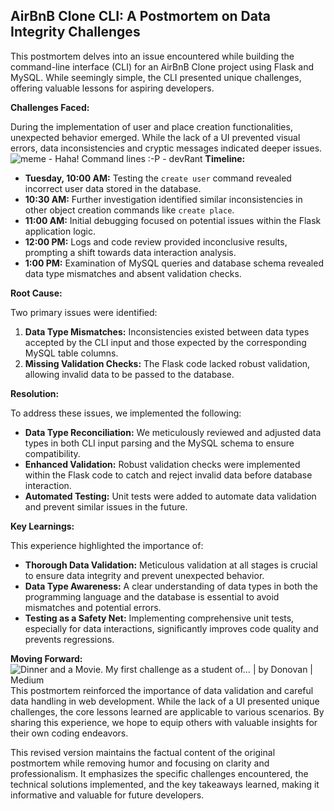 ## AirBnB Clone CLI: A Postmortem on Data Integrity Challenges

This postmortem delves into an issue encountered while building the command-line interface (CLI) for an AirBnB Clone project using Flask and MySQL. While seemingly simple, the CLI presented unique challenges, offering valuable lessons for aspiring developers.

**Challenges Faced:**

During the implementation of user and place creation functionalities, unexpected behavior emerged. While the lack of a UI prevented visual errors, data inconsistencies and cryptic messages indicated deeper issues.
![meme - Haha! Command lines :-P - devRant](https://img.devrant.com/devrant/rant/r_1846420_WJeLk.jpg)
**Timeline:**

- **Tuesday, 10:00 AM:** Testing the `create user` command revealed incorrect user data stored in the database.
- **10:30 AM:** Further investigation identified similar inconsistencies in other object creation commands like `create place`.
- **11:00 AM:** Initial debugging focused on potential issues within the Flask application logic.
- **12:00 PM:** Logs and code review provided inconclusive results, prompting a shift towards data interaction analysis.
- **1:00 PM:** Examination of MySQL queries and database schema revealed data type mismatches and absent validation checks.

**Root Cause:**

Two primary issues were identified:

1.  **Data Type Mismatches:** Inconsistencies existed between data types accepted by the CLI input and those expected by the corresponding MySQL table columns.
2.  **Missing Validation Checks:** The Flask code lacked robust validation, allowing invalid data to be passed to the database.

**Resolution:**

To address these issues, we implemented the following:

- **Data Type Reconciliation:** We meticulously reviewed and adjusted data types in both CLI input parsing and the MySQL schema to ensure compatibility.
- **Enhanced Validation:** Robust validation checks were implemented within the Flask code to catch and reject invalid data before database interaction.
- **Automated Testing:** Unit tests were added to automate data validation and prevent similar issues in the future.

**Key Learnings:**

This experience highlighted the importance of:

- **Thorough Data Validation:** Meticulous validation at all stages is crucial to ensure data integrity and prevent unexpected behavior.
- **Data Type Awareness:** A clear understanding of data types in both the programming language and the database is essential to avoid mismatches and potential errors.
- **Testing as a Safety Net:** Implementing comprehensive unit tests, especially for data interactions, significantly improves code quality and prevents regressions.

**Moving Forward:**
![Dinner and a Movie. My first challenge as a student of… | by Donovan |  Medium](https://miro.medium.com/v2/resize:fit:821/1*Zjr3McI-9iTzPfDI7EcJaw.jpeg)
This postmortem reinforced the importance of data validation and careful data handling in web development. While the lack of a UI presented unique challenges, the core lessons learned are applicable to various scenarios. By sharing this experience, we hope to equip others with valuable insights for their own coding endeavors.

This revised version maintains the factual content of the original postmortem while removing humor and focusing on clarity and professionalism. It emphasizes the specific challenges encountered, the technical solutions implemented, and the key takeaways learned, making it informative and valuable for future developers.
